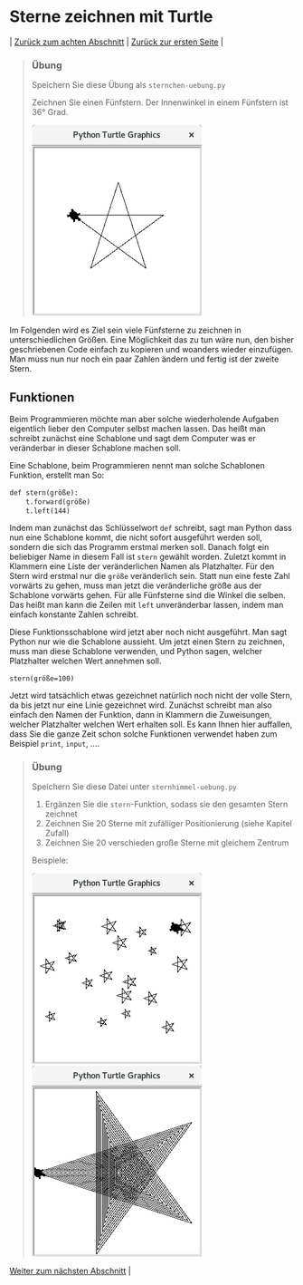 # Sterne zeichnen mit Turtle

| [Zurück zum achten Abschnitt](08Turtle.md) | [Zurück zur ersten Seite](README.md) |

> ### Übung
> 
> Speichern Sie diese Übung als `sternchen-uebung.py`
>
> Zeichnen Sie einen Fünfstern. Der Innenwinkel in einem Fünfstern ist 36° Grad.
> 
> ![Fünfstern mit Turtle](img/fuenfstern.png)

Im Folgenden wird es Ziel sein viele Fünfsterne zu zeichnen in unterschiedlichen Größen.
Eine Möglichkeit das zu tun wäre nun, den bisher geschriebenen Code einfach zu kopieren und woanders wieder einzufügen.
Man muss nun nur noch ein paar Zahlen ändern und fertig ist der zweite Stern.

## Funktionen

Beim Programmieren möchte man aber solche wiederholende Aufgaben eigentlich lieber den Computer selbst machen lassen.
Das heißt man schreibt zunächst eine Schablone und sagt dem Computer was er veränderbar in dieser Schablone machen soll.

Eine Schablone, beim Programmieren nennt man solche Schablonen Funktion, erstellt man So:

```
def stern(größe):
    t.forward(größe)
    t.left(144)
```

Indem man zunächst das Schlüsselwort `def` schreibt, sagt man Python dass nun eine Schablone kommt, die nicht sofort ausgeführt
werden soll, sondern die sich das Programm erstmal merken soll. Danach folgt ein beliebiger Name in diesem Fall ist `stern` gewählt worden.
Zuletzt kommt in Klammern eine Liste der veränderlichen Namen als Platzhalter. Für den Stern wird erstmal nur die `größe` veränderlich sein.
Statt nun eine feste Zahl vorwärts zu gehen, muss man jetzt die veränderliche größe aus der Schablone vorwärts gehen.
Für alle Fünfsterne sind die Winkel die selben. Das heißt man kann die Zeilen mit `left` unveränderbar lassen,
indem man einfach konstante Zahlen schreibt.

Diese Funktionsschablone wird jetzt aber noch nicht ausgeführt. Man sagt Python nur wie die Schablone aussieht.
Um jetzt einen Stern zu zeichnen, muss man diese Schablone verwenden, und Python sagen, welcher Platzhalter welchen Wert annehmen soll.

```
stern(größe=100)
```

Jetzt wird tatsächlich etwas gezeichnet natürlich noch nicht der volle Stern, da bis jetzt nur eine Linie gezeichnet wird.
Zunächst schreibt man also einfach den Namen der Funktion,
dann in Klammern die Zuweisungen, welcher Platzhalter welchen Wert erhalten soll. Es kann Ihnen hier auffallen,
dass Sie die ganze Zeit schon solche Funktionen verwendet haben zum Beispiel `print`, `input`, ….

> ### Übung
>
> Speichern Sie diese Datei unter `sternhimmel-uebung.py`
>
> 1. Ergänzen Sie die `stern`-Funktion, sodass sie den gesamten Stern zeichnet
> 3. Zeichnen Sie 20 Sterne mit zufälliger Positionierung (siehe Kapitel Zufall)
> 2. Zeichnen Sie 20 verschieden große Sterne mit gleichem Zentrum
> 
> Beispiele:
> 
> ![Turtle mit zufälligem Ort](img/turtlesternerandom.png)
> ![Turtle mit gleichem Zentrum](img/turtlesterne.png)

[Weiter zum nächsten Abschnitt](10Kreise.md) |
